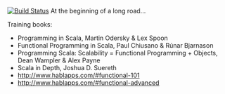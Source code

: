 [![Build Status](https://semaphoreci.com/api/v1/butcherless/scala/branches/master/badge.svg)](https://semaphoreci.com/butcherless/scala)
At the beginning of a long road...

Training books:
 - Programming in Scala, Martin Odersky & Lex Spoon
 - Functional Programming in Scala, Paul Chiusano & Rúnar Bjarnason
 - Programming Scala: Scalability = Functional Programming + Objects, Dean Wampler & Alex Payne
 - Scala in Depth, Joshua D. Suereth
 - http://www.hablapps.com/#functional-101
 - http://www.hablapps.com/#functional-advanced
